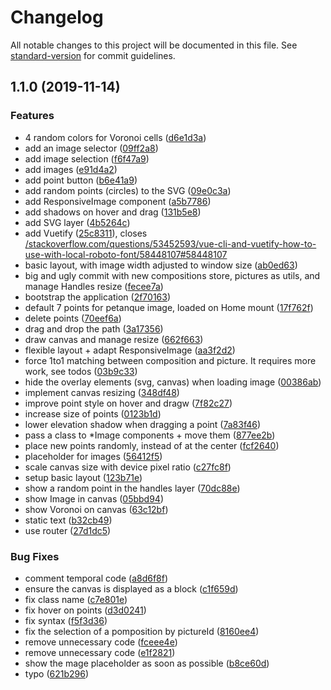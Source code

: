 # Changelog

All notable changes to this project will be documented in this file. See [standard-version](https://github.com/conventional-changelog/standard-version) for commit guidelines.

## 1.1.0 (2019-11-14)


### Features

* 4 random colors for Voronoi cells ([d6e1d3a](https://github.com/severo/occupapp/commit/d6e1d3a75b4fb14b39487c5d49cacc2c8c12254a))
* add an image selector ([09ff2a8](https://github.com/severo/occupapp/commit/09ff2a87191f76d303687a2c61d38bbc78401c2e))
* add image selection ([f6f47a9](https://github.com/severo/occupapp/commit/f6f47a954f0770cc33a1d46cce3f1fe693af09d1))
* add images ([e91d4a2](https://github.com/severo/occupapp/commit/e91d4a2c8d8391e67041e04344592eb6feca5624))
* add point button ([b6e41a9](https://github.com/severo/occupapp/commit/b6e41a92259e0c33b070732b36f57b3c5596b4ca))
* add random points (circles) to the SVG ([09e0c3a](https://github.com/severo/occupapp/commit/09e0c3ab476b31594fd669d27246f231bdb0e49d))
* add ResponsiveImage component ([a5b7786](https://github.com/severo/occupapp/commit/a5b778674067066fe82bb56dc36ac3d04fa2da26))
* add shadows on hover and drag ([131b5e8](https://github.com/severo/occupapp/commit/131b5e866b78b86408fe26e42be6cd8452dc0989))
* add SVG layer ([4b5264c](https://github.com/severo/occupapp/commit/4b5264cfb2357d19d304c527f6c4f6b806cc017e))
* add Vuetify ([25c8311](https://github.com/severo/occupapp/commit/25c8311e646019412cb5c1d9ef6720988d5ba207)), closes [/stackoverflow.com/questions/53452593/vue-cli-and-vuetify-how-to-use-with-local-roboto-font/58448107#58448107](https://github.com/severo//stackoverflow.com/questions/53452593/vue-cli-and-vuetify-how-to-use-with-local-roboto-font/58448107/issues/58448107)
* basic layout, with image width adjusted to window size ([ab0ed63](https://github.com/severo/occupapp/commit/ab0ed635eaa965dafe3ad94669ce7777c1fe4c90))
* big and ugly commit with new compositions store, pictures as utils, and manage Handles resize ([fecee7a](https://github.com/severo/occupapp/commit/fecee7a7f4ed6b91e6093bc23d800c7989761e29))
* bootstrap the application ([2f70163](https://github.com/severo/occupapp/commit/2f701638e306d6ddea4ee710465f8c02845a8662))
* default 7 points for petanque image, loaded on Home mount ([17f762f](https://github.com/severo/occupapp/commit/17f762fa4389d4482851bd64dc809ee60cb84a37))
* delete points ([70eef6a](https://github.com/severo/occupapp/commit/70eef6aabd976ff39a50e49a76839850f392d985))
* drag and drop the path ([3a17356](https://github.com/severo/occupapp/commit/3a173568502320a5753d4c3cdbec8de4a18784ae))
* draw canvas and manage resize ([662f663](https://github.com/severo/occupapp/commit/662f6636f8a571276d578d4498457523444a6e0e))
* flexible layout + adapt ResponsiveImage ([aa3f2d2](https://github.com/severo/occupapp/commit/aa3f2d2f6052bc90d8122e244c59e5de1ce62427))
* force 1to1 matching between composition and picture. It requires more work, see todos ([03b9c33](https://github.com/severo/occupapp/commit/03b9c3393e25e116e6c1b0c6b423f2e127cadc0d))
* hide the overlay elements (svg, canvas) when loading image ([00386ab](https://github.com/severo/occupapp/commit/00386ab862784d85081476a8575ffca51c057707))
* implement canvas resizing ([348df48](https://github.com/severo/occupapp/commit/348df4843832140669c62c049465c21054900a68))
* improve point style on hover and dragw ([7f82c27](https://github.com/severo/occupapp/commit/7f82c2798badad91481f051472909c8cac6ea8eb))
* increase size of points ([0123b1d](https://github.com/severo/occupapp/commit/0123b1db764a86b33d09781c9294f451286aebae))
* lower elevation shadow when dragging a point ([7a83f46](https://github.com/severo/occupapp/commit/7a83f46182e7cae3278b9251fd510e652f86e3b2))
* pass a class to *Image components + move them ([877ee2b](https://github.com/severo/occupapp/commit/877ee2bb0d26f2748ffc56afd06c009c32ac985b))
* place new points randomly, instead of at the center ([fcf2640](https://github.com/severo/occupapp/commit/fcf26406df36f5cd9eedadc5f6c6ff7cf36f47db))
* placeholder for images ([56412f5](https://github.com/severo/occupapp/commit/56412f55bd7e2ed563ea5f86b4c64ed93cd0a26a))
* scale canvas size with device pixel ratio ([c27fc8f](https://github.com/severo/occupapp/commit/c27fc8f2a176f0482230982bdd58b54b4c6364c5))
* setup basic layout ([123b71e](https://github.com/severo/occupapp/commit/123b71e6a1408cb6bced3ef758722646505dd1cb))
* show a random point in the handles layer ([70dc88e](https://github.com/severo/occupapp/commit/70dc88e657b91ad224bec07ece741dd2e82a3952))
* show Image in canvas ([05bbd94](https://github.com/severo/occupapp/commit/05bbd9418d2527264de855d416e1fe728e84c79e))
* show Voronoi on canvas ([63c12bf](https://github.com/severo/occupapp/commit/63c12bff1c5653da58aa125357d5d9ac6d3c7775))
* static text ([b32cb49](https://github.com/severo/occupapp/commit/b32cb491aff2d7fb379a84b5fe1f6ef41521df60))
* use router ([27d1dc5](https://github.com/severo/occupapp/commit/27d1dc5b89d8d97ae02f1f05ee74ba8b7f17bbc3))


### Bug Fixes

* comment temporal code ([a8d6f8f](https://github.com/severo/occupapp/commit/a8d6f8f4a5449f73ebf400e3442e7c1b75cfd8c8))
* ensure the canvas is displayed as a block ([c1f659d](https://github.com/severo/occupapp/commit/c1f659d44bc99284cd24ca11d97c3dae59d1353f))
* fix class name ([c7e801e](https://github.com/severo/occupapp/commit/c7e801eec0d8cc3d84b7c298a5f7f530214dfaed))
* fix hover on points ([d3d0241](https://github.com/severo/occupapp/commit/d3d0241214fdd0139d4419cd09e23dcf7ae40f93))
* fix syntax ([f5f3d36](https://github.com/severo/occupapp/commit/f5f3d3687c6debd4123898e14f168dafe695ea1e))
* fix the selection of a pomposition by pictureId ([8160ee4](https://github.com/severo/occupapp/commit/8160ee484e2237eb31654dcf0b9745a235712e90))
* remove unnecessary code ([fceee4e](https://github.com/severo/occupapp/commit/fceee4e7abc2f4a5c0f683a1603ceb8be9f4c6da))
* remove unnecessary code ([e1f2821](https://github.com/severo/occupapp/commit/e1f282122377668421286d7f254f585deb185ffa))
* show the mage placeholder as soon as possible ([b8ce60d](https://github.com/severo/occupapp/commit/b8ce60d25568c0355c9a80eab3d66a2ebcb2b64f))
* typo ([621b296](https://github.com/severo/occupapp/commit/621b296c334cdeb1766e4aedc447ca7a16841de4))
